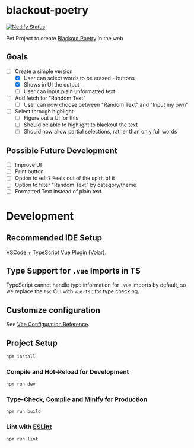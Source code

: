 
# blackout-poetry

[![Netlify Status](https://api.netlify.com/api/v1/badges/9b2d8261-d292-4c82-be32-a1ef0bf0d461/deploy-status)](https://app.netlify.com/sites/leafy-platypus-8587f4/deploys)

Pet Project to create [Blackout Poetry](https://en.wikipedia.org/wiki/Erasure_(artform)) in the web

## Goals

- [ ] Create a simple version
  - [X] User can select words to be erased - buttons
  - [X] Shows in UI the output
  - [ ] User can input plain unformatted text
- [ ] Add fetch for "Random Text"
  - [ ] User can now choose between "Random Text" and "Input my own"
- [ ] Select through highlight
  - [ ] Figure out a UI for this
  - [ ] Should be able to highlight to blackout the text
  - [ ] Should now allow partial selections, rather than only full words

## Possible Future Development

- [ ] Improve UI
- [ ] Print button
- [ ] Option to edit? Feels out of the spirit of it
- [ ] Option to filter "Random Text" by category/theme
- [ ] Formatted Text instead of plain text

# Development

## Recommended IDE Setup

[VSCode](https://code.visualstudio.com/) + [TypeScript Vue Plugin (Volar)](https://marketplace.visualstudio.com/items?itemName=Vue.vscode-typescript-vue-plugin).

## Type Support for `.vue` Imports in TS

TypeScript cannot handle type information for `.vue` imports by default, so we replace the `tsc` CLI with `vue-tsc` for type checking. 

## Customize configuration

See [Vite Configuration Reference](https://vitejs.dev/config/).

## Project Setup

```sh
npm install
```

### Compile and Hot-Reload for Development

```sh
npm run dev
```

### Type-Check, Compile and Minify for Production

```sh
npm run build
```

### Lint with [ESLint](https://eslint.org/)

```sh
npm run lint
```
